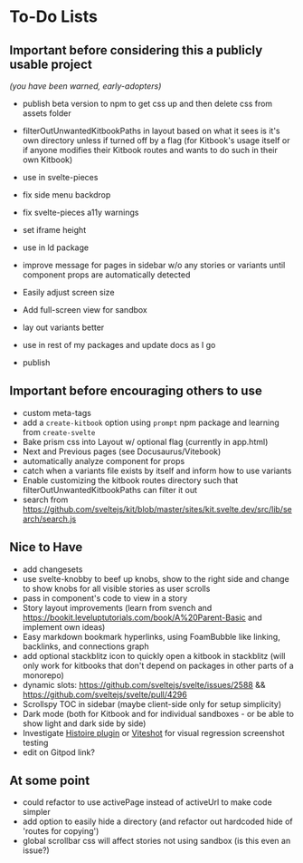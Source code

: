 # To-Do Lists

## Important before considering this a publicly usable project
*(you have been warned, early-adopters)*

- publish beta version to npm to get css up and then delete css from assets folder

- filterOutUnwantedKitbookPaths in layout based on what it sees is it's own directory unless if turned off by a flag (for Kitbook's usage itself or if anyone modifies their Kitbook routes and wants to do such in their own Kitbook)
- use in svelte-pieces
- fix side menu backdrop
- fix svelte-pieces a11y warnings
- set iframe height
- use in ld package
- improve message for pages in sidebar w/o any stories or variants until component props are automatically detected
- Easily adjust screen size
- Add full-screen view for sandbox
- lay out variants better
- use in rest of my packages and update docs as I go
- publish

## Important before encouraging others to use
- custom meta-tags
- add a `create-kitbook` option using `prompt` npm package and learning from `create-svelte`
- Bake prism css into Layout w/ optional flag (currently in app.html)
- Next and Previous pages (see Docusaurus/Vitebook)
- automatically analyze component for props
- catch when a variants file exists by itself and inform how to use variants
- Enable customizing the kitbook routes directory such that filterOutUnwantedKitbookPaths can filter it out
- search from https://github.com/sveltejs/kit/blob/master/sites/kit.svelte.dev/src/lib/search/search.js

## Nice to Have
- add changesets
- use svelte-knobby to beef up knobs, show to the right side and change to show knobs for all visible stories as user scrolls
- pass in component's code to view in a story
- Story layout improvements (learn from svench and https://bookit.leveluptutorials.com/book/A%20Parent-Basic and implement own ideas)
- Easy markdown bookmark hyperlinks, using FoamBubble like linking, backlinks, and connections graph
- add optional stackblitz icon to quickly open a kitbook in stackblitz (will only work for kitbooks that don't depend on packages in other parts of a monorepo) 
- dynamic slots: https://github.com/sveltejs/svelte/issues/2588 && https://github.com/sveltejs/svelte/pull/4296
- Scrollspy TOC in sidebar (maybe client-side only for setup simplicity)
- Dark mode (both for Kitbook and for individual sandboxes - or be able to show light and dark side by side)
- Investigate [Histoire plugin](https://github.com/histoire-dev/histoire/tree/main/packages/histoire-plugin-screenshot) or [Viteshot](https://viteshot.com/) for visual regression screenshot testing
- edit on Gitpod link?

## At some point
- could refactor to use activePage instead of activeUrl to make code simpler
- add option to easily hide a directory (and refactor out hardcoded hide of 'routes for copying')
- global scrollbar css will affect stories not using sandbox (is this even an issue?)
